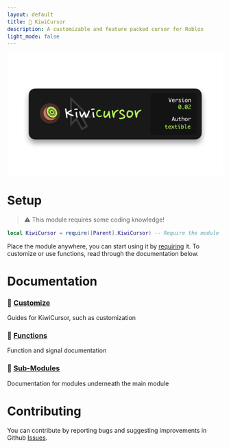 ```yaml
---
layout: default
title: 🥝 KiwiCursor
description: A customizable and feature packed cursor for Roblox
light_mode: false
---
```


![KiwiCursor001](https://raw.githubusercontent.com/TextibIe/kiwicursor/refs/heads/main/assets/images/KiwiCursor002.png)

# Setup

> ⚠️ This module requires some coding knowledge!

```lua
local KiwiCursor = require([Parent].KiwiCursor) -- Require the module
```

Place the module anywhere, you can start using it by [requiring](https://create.roblox.com/docs/reference/engine/classes/ModuleScript) it. To customize or use functions, read through the documentation below.

# Documentation

### 🥝 [Customize](./guide-page.html)
Guides for KiwiCursor, such as customization

### 🥝 [Functions](./functions-page.html)
Function and signal documentation

### 🥝 [Sub-Modules](./submodules-page.html) 
Documentation for modules underneath the main module

# Contributing

You can contribute by reporting bugs and suggesting improvements in Github [Issues](https://github.com/TextibIe/kiwicursor/issues).
